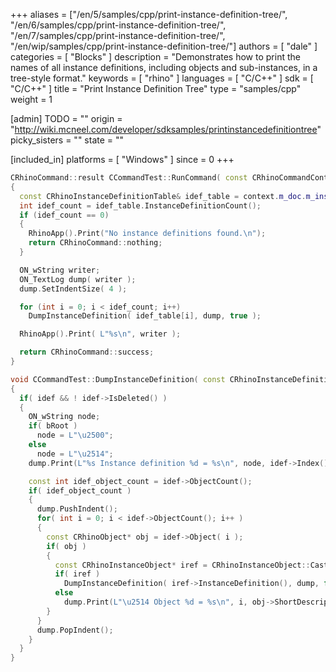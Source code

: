 +++
aliases = ["/en/5/samples/cpp/print-instance-definition-tree/", "/en/6/samples/cpp/print-instance-definition-tree/", "/en/7/samples/cpp/print-instance-definition-tree/", "/en/wip/samples/cpp/print-instance-definition-tree/"]
authors = [ "dale" ]
categories = [ "Blocks" ]
description = "Demonstrates how to print the names of all instance definitions, including objects and sub-instances, in a tree-style format."
keywords = [ "rhino" ]
languages = [ "C/C++" ]
sdk = [ "C/C++" ]
title = "Print Instance Definition Tree"
type = "samples/cpp"
weight = 1

[admin]
TODO = ""
origin = "http://wiki.mcneel.com/developer/sdksamples/printinstancedefinitiontree"
picky_sisters = ""
state = ""

[included_in]
platforms = [ "Windows" ]
since = 0
+++

```cpp
CRhinoCommand::result CCommandTest::RunCommand( const CRhinoCommandContext& context )
{
  const CRhinoInstanceDefinitionTable& idef_table = context.m_doc.m_instance_definition_table;
  int idef_count = idef_table.InstanceDefinitionCount();
  if (idef_count == 0)
  {
    RhinoApp().Print("No instance definitions found.\n");
    return CRhinoCommand::nothing;
  }

  ON_wString writer;
  ON_TextLog dump( writer );
  dump.SetIndentSize( 4 );

  for (int i = 0; i < idef_count; i++)
    DumpInstanceDefinition( idef_table[i], dump, true );

  RhinoApp().Print( L"%s\n", writer );

  return CRhinoCommand::success;
}

void CCommandTest::DumpInstanceDefinition( const CRhinoInstanceDefinition* idef, ON_TextLog& dump, bool bRoot )
{
  if( idef && ! idef->IsDeleted() )
  {
    ON_wString node;
    if( bRoot )
      node = L"\u2500";
    else
      node = L"\u2514";
    dump.Print(L"%s Instance definition %d = %s\n", node, idef->Index(), idef->Name() );

    const int idef_object_count = idef->ObjectCount();
    if( idef_object_count )
    {
      dump.PushIndent();
      for( int i = 0; i < idef->ObjectCount(); i++ )
      {
        const CRhinoObject* obj = idef->Object( i );
        if( obj )
        {
          const CRhinoInstanceObject* iref = CRhinoInstanceObject::Cast( obj );
          if( iref )
            DumpInstanceDefinition( iref->InstanceDefinition(), dump, false ); // Recursive...
          else
            dump.Print(L"\u2514 Object %d = %s\n", i, obj->ShortDescription(false) );
        }
      }
      dump.PopIndent();
    }
  }
}
```
